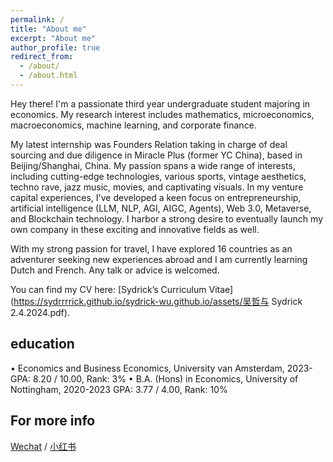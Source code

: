 ```yaml
---
permalink: /
title: "About me"
excerpt: "About me"
author_profile: true
redirect_from: 
  - /about/
  - /about.html
---
```


Hey there! I'm a passionate third year undergraduate student majoring in economics. My research interest includes mathematics, microeconomics, macroeconomics, machine learning, and corporate finance.

My latest internship was Founders Relation taking in charge of deal sourcing and due diligence in Miracle Plus (former YC China), based in Beijing/Shanghai, China. My passion spans a wide range of interests, including cutting-edge technologies, various sports, vintage aesthetics, techno rave, jazz music, movies, and captivating visuals. In my venture capital experiences, I've developed a keen focus on entrepreneurship, artificial intelligence (LLM, NLP, AGI, AIGC, Agents), Web 3.0, Metaverse, and Blockchain technology. I harbor a strong desire to eventually launch my own company in these exciting and innovative fields as well.

With my strong passion for travel, I have explored 16 countries as an adventurer seeking new experiences abroad and I am currently learning Dutch and French. Any talk or advice is welcomed.

You can find my CV here: [Sydrick’s Curriculum Vitae](https://sydrrrrick.github.io/sydrick-wu.github.io/assets/吴哲与 Sydrick 2.4.2024.pdf).

education
------
• Economics and Business Economics, University van Amsterdam, 2023-
GPA: 8.20 / 10.00, Rank: 3%
• B.A. (Hons) in Economics, University of Nottingham, 2020-2023
GPA: 3.77 / 4.00, Rank: 10%





For more info
------
[Wechat](https://sydrrrrick.github.io/sydrick-wu.github.io/images/wechat.pdf) / [小红书](https://www.xiaohongshu.com/user/profile/5f9c79860000000001009d96?xhsshare=CopyLink&appuid=5f9c79860000000001009d96&apptime=1707038767)
